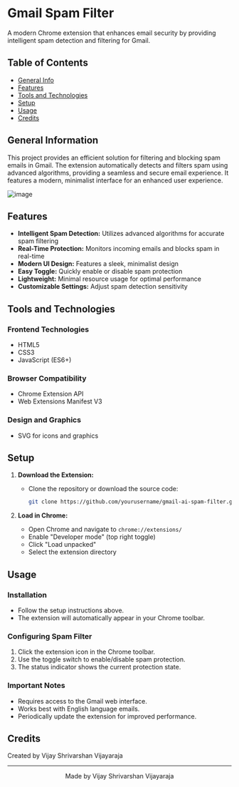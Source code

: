 # Gmail Spam Filter

A modern Chrome extension that enhances email security by providing intelligent spam detection and filtering for Gmail.

## Table of Contents
* [General Info](#general-information)
* [Features](#features)
* [Tools and Technologies](#tools-and-technologies)
* [Setup](#setup)
* [Usage](#usage)
* [Credits](#credits)

## General Information

This project provides an efficient solution for filtering and blocking spam emails in Gmail. The extension automatically detects and filters spam using advanced algorithms, providing a seamless and secure email experience. It features a modern, minimalist interface for an enhanced user experience.

![image](https://github.com/user-attachments/assets/468bce68-cbca-45a0-a746-653f40b2d869)


## Features

* **Intelligent Spam Detection:** Utilizes advanced algorithms for accurate spam filtering  
* **Real-Time Protection:** Monitors incoming emails and blocks spam in real-time  
* **Modern UI Design:** Features a sleek, minimalist design  
* **Easy Toggle:** Quickly enable or disable spam protection  
* **Lightweight:** Minimal resource usage for optimal performance  
* **Customizable Settings:** Adjust spam detection sensitivity  

## Tools and Technologies

### Frontend Technologies
- HTML5  
- CSS3  
- JavaScript (ES6+)  

### Browser Compatibility
- Chrome Extension API  
- Web Extensions Manifest V3  

### Design and Graphics
- SVG for icons and graphics  

## Setup

1. **Download the Extension:**
   - Clone the repository or download the source code:
     ```bash
     git clone https://github.com/yourusername/gmail-ai-spam-filter.git
     ```

2. **Load in Chrome:**
   - Open Chrome and navigate to `chrome://extensions/`
   - Enable "Developer mode" (top right toggle)
   - Click "Load unpacked"
   - Select the extension directory  

## Usage

### Installation
- Follow the setup instructions above.  
- The extension will automatically appear in your Chrome toolbar.  

### Configuring Spam Filter
1. Click the extension icon in the Chrome toolbar.  
2. Use the toggle switch to enable/disable spam protection.  
3. The status indicator shows the current protection state.  

### Important Notes
- Requires access to the Gmail web interface.  
- Works best with English language emails.  
- Periodically update the extension for improved performance.  

## Credits

Created by Vijay Shrivarshan Vijayaraja  

---

<div align="center">
Made by Vijay Shrivarshan Vijayaraja
</div>
